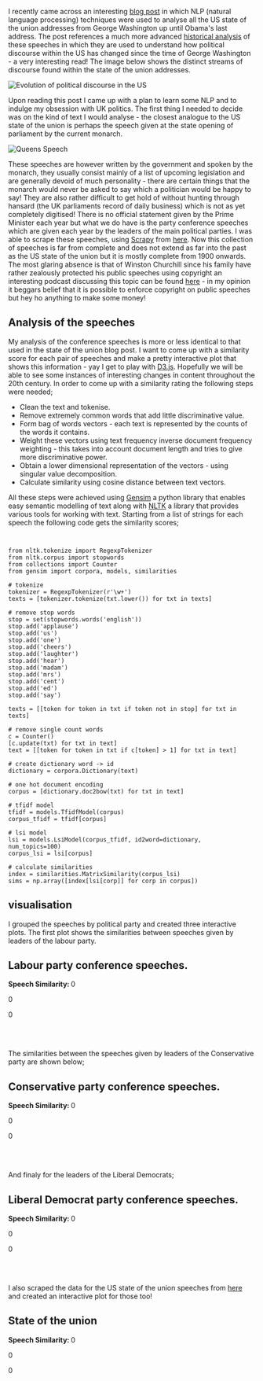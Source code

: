 I recently came across an interesting [blog post](https://civisanalytics.com/blog/data-science/2016/01/15/data-science-on-state-of-the-union-addresses/) in which NLP (natural language processing) techniques were used to analyse all the US state of the union addresses from George Washington up until Obama's last address. The post references a much more advanced [historical analysis](http://www.pnas.org/content/112/35/10837.full) of these speeches in which they are used to understand how political discourse within the US has changed since the time of George Washington - a very interesting read! The image below shows the distinct streams of discourse found within the state of the union addresses.

![Evolution of political discourse in the US](http://www.pnas.org/content/112/35/10837/F5.large.jpg)

Upon reading this post I came up with a plan to learn some NLP and to indulge my obsession with UK politics. The first thing I needed to decide was on the kind of text I would analyse - the closest analogue to the US state of the union is perhaps the speech given at the state opening of parliament by the current monarch.

![Queens Speech](http://ichef.bbci.co.uk/news/660/media/images/81948000/jpg/_81948322_009375262-1.jpg)

These speeches are however written by the government and spoken by the monarch, they usually consist mainly of a list of upcoming legislation and are generally devoid of much personality - there are certain things that the monarch would never be asked to say which a politician would be happy to say! They are also rather difficult to get hold of without hunting through hansard (the UK parliaments record of daily business) which is not as yet completely digitised! There is no official statement given by the Prime Minister each year but what we do have is the party conference speeches which are given each year by the leaders of the main political parties. I was able to scrape these speeches, using [Scrapy](https://scrapy.org/) from [here](http://www.britishpoliticalspeech.org/speech-archive.htm). Now this collection of speeches is far from complete and does not extend as far into the past as the US state of the union but it is mostly complete from 1900 onwards. The most glaring absence is that of Winston Churchill since his family have rather zealously protected his public speeches using copyright an interesting podcast discussing this topic can be found [here](http://freakonomics.com/podcast/who-owns-the-words-that-come-out-of-your-mouth-a-new-freakonomics-radio-podcast/) - in my opinion it beggars belief that it is possible to enforce copyright on public speeches but hey ho anything to make some money!

## Analysis of the speeches

My analysis of the conference speeches is more or less identical to that used in the state of the union blog post. I want to come up with a similarity score for each pair of speeches and make a pretty interactive plot that shows this information - yay I get to play with [D3.js](https://d3js.org/). Hopefully we will be able to see some instances of interesting changes in content throughout the 20th century. In order to come up with a similarity rating the following steps were needed;

- Clean the text and tokenise.
- Remove extremely common words that add little discriminative value.
- Form bag of words vectors - each text is represented by the counts of the words it contains.
- Weight these vectors using text frequency inverse document frequency weighting - this takes into account document length and tries to give more discriminative power.
- Obtain a lower dimensional representation of the vectors - using singular value decomposition.
- Calculate similarity using cosine distance between text vectors.

All these steps were achieved using [Gensim](https://radimrehurek.com/gensim/) a python library that enables easy semantic modelling of text along with [NLTK](http://www.nltk.org/) a library that provides various tools for working with text. Starting from a list of strings for each speech the following code gets the similarity scores;

<pre><code class="python">

from nltk.tokenize import RegexpTokenizer
from nltk.corpus import stopwords
from collections import Counter
from gensim import corpora, models, similarities

# tokenize
tokenizer = RegexpTokenizer(r'\w+')
texts = [tokenizer.tokenize(txt.lower()) for txt in texts]

# remove stop words
stop = set(stopwords.words('english'))
stop.add('applause')
stop.add('us')
stop.add('one')
stop.add('cheers')
stop.add('laughter')
stop.add('hear')
stop.add('madam')
stop.add('mrs')
stop.add('cent')
stop.add('ed')
stop.add('say')

texts = [[token for token in txt if token not in stop] for txt in texts]

# remove single count words
c = Counter()
[c.update(txt) for txt in text]
text = [[token for token in txt if c[token] > 1] for txt in text]

# create dictionary word -> id
dictionary = corpora.Dictionary(text)

# one hot document encoding
corpus = [dictionary.doc2bow(txt) for txt in text]

# tfidf model
tfidf = models.TfidfModel(corpus)
corpus_tfidf = tfidf[corpus]

# lsi model
lsi = models.LsiModel(corpus_tfidf, id2word=dictionary, num_topics=100)
corpus_lsi = lsi[corpus]

# calculate similarities
index = similarities.MatrixSimilarity(corpus_lsi)
sims = np.array([index[lsi[corp]] for corp in corpus])
</pre></code>  

## visualisation
I grouped the speeches by political party and created three interactive plots. The first plot shows the similarities between speeches given by leaders of the labour party.

## Labour party conference speeches.
<div id="plot_lab" align="center"></div>

<div id="tooltip_lab" class="hidden">
    <p><strong>Speech Similarity: </strong><span id="sim">0</span></p>
    <p><span id="sp1">0</span></p>
    <p><span id="sp2">0</span></p>
</div>
</br>
</br>

The similarities between the speeches given by leaders of the Conservative party are shown below;

## Conservative party conference speeches.
<div id="plot_con" align="center"></div>

<div id="tooltip_con" class="hidden">
    <p><strong>Speech Similarity: </strong><span id="sim">0</span></p>
    <p><span id="sp1">0</span></p>
    <p><span id="sp2">0</span></p>
</div>

</br>
</br>

And finaly for the leaders of the Liberal Democrats;

## Liberal Democrat party conference speeches.
<div id="plot_libdem" align="center"></div>

<div id="tooltip_libdem" class="hidden">
    <p><strong>Speech Similarity: </strong><span id="sim">0</span></p>
    <p><span id="sp1">0</span></p>
    <p><span id="sp2">0</span></p>
</div>

</br>
</br>

I also scraped the data for the US state of the union speeches from [here](http://stateoftheunion.onetwothree.net/texts/index.html) and created an interactive plot for those too!

## State of the union
<div id="plot_sou" align="center"></div>

<div id="tooltip_sou" class="hidden">
    <p><strong>Speech Similarity: </strong><span id="sim">0</span></p>
    <p><span id="sp1">0</span></p>
    <p><span id="sp2">0</span></p>
</div>

</br>
</br>
